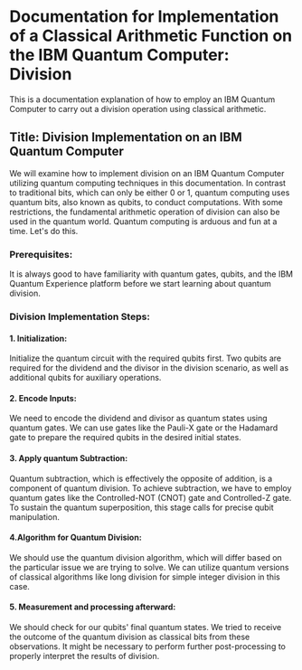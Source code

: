 # Documentation for Implementation of a Classical Arithmetic Function on the IBM Quantum Computer: Division
This is a documentation explanation of how to employ an IBM Quantum Computer to carry out a division operation using classical arithmetic.

## Title: Division Implementation on an IBM Quantum Computer
We will examine how to implement division on an IBM Quantum Computer utilizing quantum computing techniques in this documentation. In contrast to traditional bits, which can only be either 0 or 1, quantum computing uses quantum bits, also known as qubits, to conduct computations. With some restrictions, the fundamental arithmetic operation of division can also be used in the quantum world. Quantum computing is arduous and fun at a time. Let's do this. 

### Prerequisites:
It is always good to have familiarity with quantum gates, qubits, and the IBM Quantum Experience platform before we start learning about quantum division.

### Division Implementation Steps:
#### 1. Initialization:
Initialize the quantum circuit with the required qubits first. Two qubits are required for the dividend and the divisor in the division scenario, as well as additional qubits for auxiliary operations.
#### 2. Encode Inputs:
We need to encode the dividend and divisor as quantum states using quantum gates. We can use gates like the Pauli-X gate or the Hadamard gate to prepare the required qubits in the desired initial states.
#### 3. Apply quantum Subtraction:
Quantum subtraction, which is effectively the opposite of addition, is a component of quantum division. To achieve subtraction, we have to employ quantum gates like the Controlled-NOT (CNOT) gate and Controlled-Z gate. To sustain the quantum superposition, this stage calls for precise qubit manipulation.
#### 4.Algorithm for Quantum Division:
We should use the quantum division algorithm, which will differ based on the particular issue we are trying to solve. We can utilize quantum versions of classical algorithms like long division for simple integer division in this case.
#### 5. Measurement and processing afterward:
We should check for our qubits' final quantum states. We tried to receive the outcome of the quantum division as classical bits from these observations. It might be necessary to perform further post-processing to properly interpret the results of division.